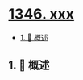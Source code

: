 # [1346. xxx](https://github.com/Tdahuyou/TNotes.leetcode/tree/main/notes/1346.%20xxx)

<!-- region:toc -->

- [1. 📝 概述](#1--概述)

<!-- endregion:toc -->

## 1. 📝 概述
